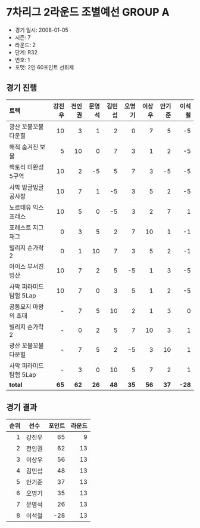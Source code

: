 # 7차리그 2라운드 조별예선 GROUP A

- 경기 일시: 2008-01-05
- 시즌: 7
- 라운드: 2
- 단계: R32
- 번호: 1
- 포맷: 2인 60포인트 선취제





## 경기 진행

| 트랙 | 강진우 | 전인권 | 문영석 | 김민섭 | 오명기 | 이상우 | 안기준 | 이석철 |
|:---|---:|---:|---:|---:|---:|---:|---:|---:|
| 광산 꼬불꼬불 다운힐 | 10 | 3 | 1 | 2 | 0 | 7 | 5 | -5 |
| 해적 숨겨진 보물 | 5 | 10 | 0 | 7 | 3 | 1 | 2 | -5 |
| 팩토리 미완성 5구역 | 10 | 2 | -5 | 5 | 7 | 3 | -5 | -5 |
| 사막 빙글빙글 공사장 | 10 | 7 | 1 | -5 | 3 | 5 | 2 | -5 |
| 노르테유 익스프레스 | 10 | 5 | 0 | -5 | 3 | 2 | 7 | 1 |
| 포레스트 지그재그 | 0 | 3 | 5 | 2 | 7 | 10 | 1 | -1 |
| 빌리지 손가락 2 | 0 | 1 | 10 | 7 | 3 | 5 | 2 | -1 |
| 아이스 부서진 빙산 | 10 | 7 | 2 | 5 | -5 | 1 | 3 | -5 |
| 사막 피라미드 탐험 5Lap | 10 | 7 | 0 | 3 | 5 | 1 | 2 | -5 |
| 공동묘지 마왕의 초대 | - | 7 | 5 | 10 | 2 | 1 | 3 | 0 |
| 빌리지 손가락 2 | - | 0 | 2 | 5 | 7 | 10 | 3 | 1 |
| 광산 꼬불꼬불 다운힐 | - | 7 | 5 | 2 | -5 | 3 | 10 | 1 |
| 사막 피라미드 탐험 5Lap | - | 3 | 0 | 10 | 5 | 7 | 2 | 1 |
| __total__ | __65__ | __62__ | __26__ | __48__ | __35__ | __56__ | __37__ | __-28__ |




## 경기 결과

| 순위 | 선수 | 포인트 | 라운드 |
|---:|:---:|---:|---:|
| 1 | 강진우 | 65 | 9 |
| 2 | 전인권 | 62 | 13 |
| 3 | 이상우 | 56 | 13 |
| 4 | 김민섭 | 48 | 13 |
| 5 | 안기준 | 37 | 13 |
| 6 | 오명기 | 35 | 13 |
| 7 | 문영석 | 26 | 13 |
| 8 | 이석철 | -28 | 13 |

